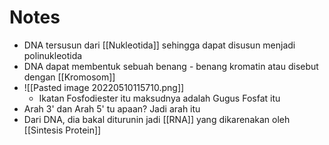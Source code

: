 # Notes
- DNA tersusun dari [[Nukleotida]] sehingga dapat disusun menjadi polinukleotida
- DNA dapat membentuk sebuah benang - benang kromatin atau disebut dengan [[Kromosom]]
- ![[Pasted image 20220510115710.png]]
	- Ikatan Fosfodiester itu maksudnya adalah Gugus Fosfat itu
- Arah 3' dan Arah 5' tu apaan? Jadi arah itu 
- Dari DNA, dia bakal diturunin jadi [[RNA]] yang dikarenakan oleh [[Sintesis Protein]]
